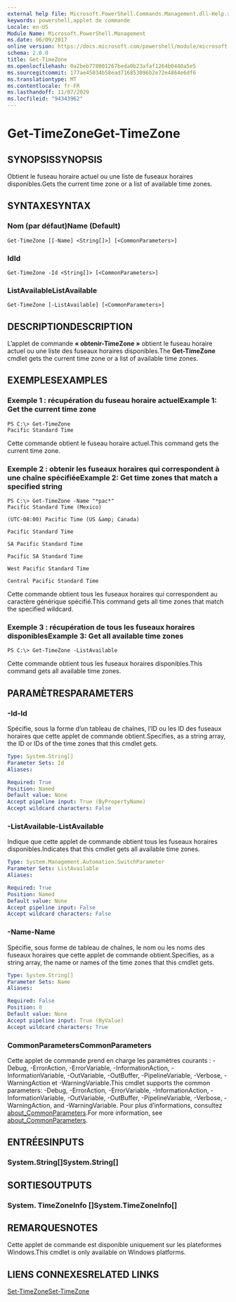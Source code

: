 ```yaml
---
external help file: Microsoft.PowerShell.Commands.Management.dll-Help.xml
keywords: powershell,applet de commande
Locale: en-US
Module Name: Microsoft.PowerShell.Management
ms.date: 06/09/2017
online version: https://docs.microsoft.com/powershell/module/microsoft.powershell.management/get-timezone?view=powershell-6&WT.mc_id=ps-gethelp
schema: 2.0.0
title: Get-TimeZone
ms.openlocfilehash: 0a2beb778001267beda0b23afaf1264b0440a5e5
ms.sourcegitcommit: 177ae45034b58ead716853096b2e72e4864e6df6
ms.translationtype: MT
ms.contentlocale: fr-FR
ms.lasthandoff: 11/07/2020
ms.locfileid: "94343962"
---
```

# <span data-ttu-id="c5481-103">Get-TimeZone</span><span class="sxs-lookup"><span data-stu-id="c5481-103">Get-TimeZone</span></span>

## <span data-ttu-id="c5481-104">SYNOPSIS</span><span class="sxs-lookup"><span data-stu-id="c5481-104">SYNOPSIS</span></span>
<span data-ttu-id="c5481-105">Obtient le fuseau horaire actuel ou une liste de fuseaux horaires disponibles.</span><span class="sxs-lookup"><span data-stu-id="c5481-105">Gets the current time zone or a list of available time zones.</span></span>

## <span data-ttu-id="c5481-106">SYNTAXE</span><span class="sxs-lookup"><span data-stu-id="c5481-106">SYNTAX</span></span>

### <span data-ttu-id="c5481-107">Nom (par défaut)</span><span class="sxs-lookup"><span data-stu-id="c5481-107">Name (Default)</span></span>

```
Get-TimeZone [[-Name] <String[]>] [<CommonParameters>]
```

### <span data-ttu-id="c5481-108">Id</span><span class="sxs-lookup"><span data-stu-id="c5481-108">Id</span></span>

```
Get-TimeZone -Id <String[]> [<CommonParameters>]
```

### <span data-ttu-id="c5481-109">ListAvailable</span><span class="sxs-lookup"><span data-stu-id="c5481-109">ListAvailable</span></span>

```
Get-TimeZone [-ListAvailable] [<CommonParameters>]
```

## <span data-ttu-id="c5481-110">DESCRIPTION</span><span class="sxs-lookup"><span data-stu-id="c5481-110">DESCRIPTION</span></span>

<span data-ttu-id="c5481-111">L’applet de commande **« obtenir-TimeZone »** obtient le fuseau horaire actuel ou une liste des fuseaux horaires disponibles.</span><span class="sxs-lookup"><span data-stu-id="c5481-111">The **Get-TimeZone** cmdlet gets the current time zone or a list of available time zones.</span></span>

## <span data-ttu-id="c5481-112">EXEMPLES</span><span class="sxs-lookup"><span data-stu-id="c5481-112">EXAMPLES</span></span>

### <span data-ttu-id="c5481-113">Exemple 1 : récupération du fuseau horaire actuel</span><span class="sxs-lookup"><span data-stu-id="c5481-113">Example 1: Get the current time zone</span></span>

```
PS C:\> Get-TimeZone
Pacific Standard Time
```

<span data-ttu-id="c5481-114">Cette commande obtient le fuseau horaire actuel.</span><span class="sxs-lookup"><span data-stu-id="c5481-114">This command gets the current time zone.</span></span>

### <span data-ttu-id="c5481-115">Exemple 2 : obtenir les fuseaux horaires qui correspondent à une chaîne spécifiée</span><span class="sxs-lookup"><span data-stu-id="c5481-115">Example 2: Get time zones that match a specified string</span></span>

```
PS C:\> Get-TimeZone -Name "*pac*"
Pacific Standard Time (Mexico)

(UTC-08:00) Pacific Time (US &amp; Canada)

Pacific Standard Time

SA Pacific Standard Time

Pacific SA Standard Time

West Pacific Standard Time

Central Pacific Standard Time
```

<span data-ttu-id="c5481-116">Cette commande obtient tous les fuseaux horaires qui correspondent au caractère générique spécifié.</span><span class="sxs-lookup"><span data-stu-id="c5481-116">This command gets all time zones that match the specified wildcard.</span></span>

### <span data-ttu-id="c5481-117">Exemple 3 : récupération de tous les fuseaux horaires disponibles</span><span class="sxs-lookup"><span data-stu-id="c5481-117">Example 3: Get all available time zones</span></span>

```
PS C:\> Get-TimeZone -ListAvailable
```

<span data-ttu-id="c5481-118">Cette commande obtient tous les fuseaux horaires disponibles.</span><span class="sxs-lookup"><span data-stu-id="c5481-118">This command gets all available time zones.</span></span>

## <span data-ttu-id="c5481-119">PARAMÈTRES</span><span class="sxs-lookup"><span data-stu-id="c5481-119">PARAMETERS</span></span>

### <span data-ttu-id="c5481-120">-Id</span><span class="sxs-lookup"><span data-stu-id="c5481-120">-Id</span></span>

<span data-ttu-id="c5481-121">Spécifie, sous la forme d’un tableau de chaînes, l’ID ou les ID des fuseaux horaires que cette applet de commande obtient.</span><span class="sxs-lookup"><span data-stu-id="c5481-121">Specifies, as a string array, the ID or IDs of the time zones that this cmdlet gets.</span></span>

```yaml
Type: System.String[]
Parameter Sets: Id
Aliases:

Required: True
Position: Named
Default value: None
Accept pipeline input: True (ByPropertyName)
Accept wildcard characters: False
```

### <span data-ttu-id="c5481-122">-ListAvailable</span><span class="sxs-lookup"><span data-stu-id="c5481-122">-ListAvailable</span></span>

<span data-ttu-id="c5481-123">Indique que cette applet de commande obtient tous les fuseaux horaires disponibles.</span><span class="sxs-lookup"><span data-stu-id="c5481-123">Indicates that this cmdlet gets all available time zones.</span></span>

```yaml
Type: System.Management.Automation.SwitchParameter
Parameter Sets: ListAvailable
Aliases:

Required: True
Position: Named
Default value: None
Accept pipeline input: False
Accept wildcard characters: False
```

### <span data-ttu-id="c5481-124">-Name</span><span class="sxs-lookup"><span data-stu-id="c5481-124">-Name</span></span>

<span data-ttu-id="c5481-125">Spécifie, sous forme de tableau de chaînes, le nom ou les noms des fuseaux horaires que cette applet de commande obtient.</span><span class="sxs-lookup"><span data-stu-id="c5481-125">Specifies, as a string array, the name or names of the time zones that this cmdlet gets.</span></span>

```yaml
Type: System.String[]
Parameter Sets: Name
Aliases:

Required: False
Position: 0
Default value: None
Accept pipeline input: True (ByValue)
Accept wildcard characters: True
```

### <span data-ttu-id="c5481-126">CommonParameters</span><span class="sxs-lookup"><span data-stu-id="c5481-126">CommonParameters</span></span>

<span data-ttu-id="c5481-127">Cette applet de commande prend en charge les paramètres courants : -Debug, -ErrorAction, -ErrorVariable, -InformationAction, -InformationVariable, -OutVariable, -OutBuffer, -PipelineVariable, -Verbose, -WarningAction et -WarningVariable.</span><span class="sxs-lookup"><span data-stu-id="c5481-127">This cmdlet supports the common parameters: -Debug, -ErrorAction, -ErrorVariable, -InformationAction, -InformationVariable, -OutVariable, -OutBuffer, -PipelineVariable, -Verbose, -WarningAction, and -WarningVariable.</span></span> <span data-ttu-id="c5481-128">Pour plus d’informations, consultez [about_CommonParameters](https://go.microsoft.com/fwlink/?LinkID=113216).</span><span class="sxs-lookup"><span data-stu-id="c5481-128">For more information, see [about_CommonParameters](https://go.microsoft.com/fwlink/?LinkID=113216).</span></span>

## <span data-ttu-id="c5481-129">ENTRÉES</span><span class="sxs-lookup"><span data-stu-id="c5481-129">INPUTS</span></span>

### <span data-ttu-id="c5481-130">System.String[]</span><span class="sxs-lookup"><span data-stu-id="c5481-130">System.String[]</span></span>

## <span data-ttu-id="c5481-131">SORTIES</span><span class="sxs-lookup"><span data-stu-id="c5481-131">OUTPUTS</span></span>

### <span data-ttu-id="c5481-132">System. TimeZoneInfo []</span><span class="sxs-lookup"><span data-stu-id="c5481-132">System.TimeZoneInfo[]</span></span>

## <span data-ttu-id="c5481-133">REMARQUES</span><span class="sxs-lookup"><span data-stu-id="c5481-133">NOTES</span></span>

<span data-ttu-id="c5481-134">Cette applet de commande est disponible uniquement sur les plateformes Windows.</span><span class="sxs-lookup"><span data-stu-id="c5481-134">This cmdlet is only available on Windows platforms.</span></span>

## <span data-ttu-id="c5481-135">LIENS CONNEXES</span><span class="sxs-lookup"><span data-stu-id="c5481-135">RELATED LINKS</span></span>

[<span data-ttu-id="c5481-136">Set-TimeZone</span><span class="sxs-lookup"><span data-stu-id="c5481-136">Set-TimeZone</span></span>](Set-TimeZone.md)
